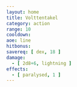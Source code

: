 ```yaml
---
layout: home
title: Volttentakel
category: action
range: 10
cooldown:
aoe: line
hitbonus:
savereq: [ dex, 18 ]
damage:
  - [ 2d8+6, lightning ]
effects:
  - [ paralysed, 1 ]
---
```

